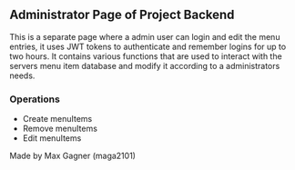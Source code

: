 ## Administrator Page of Project Backend
This is a separate page where a admin user can login and edit the menu entries, it uses JWT tokens to authenticate and remember logins for up to two hours.
It contains various functions that are used to interact with the servers menu item database and modify it according to a administrators needs.

### Operations
* Create menuItems
* Remove menuItems
* Edit menuItems

Made by Max Gagner (maga2101)
